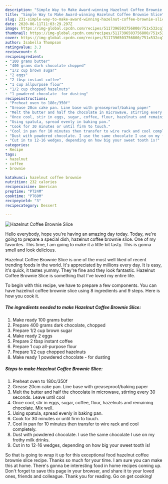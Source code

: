 ```yaml
---
description: "Simple Way to Make Award-winning Hazelnut Coffee Brownie Slice"
title: "Simple Way to Make Award-winning Hazelnut Coffee Brownie Slice"
slug: 231-simple-way-to-make-award-winning-hazelnut-coffee-brownie-slice
date: 2020-06-11T11:03:29.297Z
image: https://img-global.cpcdn.com/recipes/5117396503756800/751x532cq70/hazelnut-coffee-brownie-slice-recipe-main-photo.jpg
thumbnail: https://img-global.cpcdn.com/recipes/5117396503756800/751x532cq70/hazelnut-coffee-brownie-slice-recipe-main-photo.jpg
cover: https://img-global.cpcdn.com/recipes/5117396503756800/751x532cq70/hazelnut-coffee-brownie-slice-recipe-main-photo.jpg
author: Isabella Thompson
ratingvalue: 3.3
reviewcount: 6
recipeingredient:
- "100 grams butter"
- "400 grams dark chocolate chopped"
- "1/2 cup brown sugar"
- "2 eggs"
- "2 tbsp instant coffee"
- "1 cup allpurpose flour"
- "1/2 cup chopped hazelnuts"
- "1 powdered chocolate  for dusting"
recipeinstructions:
- "Preheat oven to 180c/350f"
- "Grease 20cm cake pan. Line base with greaseproof/baking paper"
- "Melt the butter and half the chocolate in microwave, stirring every 30 seconds. Leave until cool"
- "Once cool, stir in eggs, sugar, coffee, flour, hazelnuts and remaining chocolate. Mix well."
- "Using spatula, spread evenly in baking pan."
- "Cook for 30 minutes or until firm to touch."
- "Cool in pan for 10 minutes then transfer to wire rack and cool completely."
- "Dust with powdered chocolate. I use the same chocolate I use on my frothy milk drinks."
- "Cut in to 12-16 wedges, depending on how big your sweet tooth is!"
categories:
- Recipe
tags:
- hazelnut
- coffee
- brownie

katakunci: hazelnut coffee brownie 
nutrition: 232 calories
recipecuisine: American
preptime: "PT24M"
cooktime: "PT60M"
recipeyield: "3"
recipecategory: Dessert

---
```



![Hazelnut Coffee Brownie Slice](https://img-global.cpcdn.com/recipes/5117396503756800/751x532cq70/hazelnut-coffee-brownie-slice-recipe-main-photo.jpg)

Hello everybody, hope you're having an amazing day today. Today, we're going to prepare a special dish, hazelnut coffee brownie slice. One of my favorites. This time, I am going to make it a little bit tasty. This is gonna smell and look delicious.

Hazelnut Coffee Brownie Slice is one of the most well liked of recent trending foods in the world. It's appreciated by millions every day. It is easy, it's quick, it tastes yummy. They're fine and they look fantastic. Hazelnut Coffee Brownie Slice is something that I've loved my entire life.




To begin with this recipe, we have to prepare a few components. You can have hazelnut coffee brownie slice using 8 ingredients and 9 steps. Here is how you cook it.

<!--inarticleads1-->

##### The ingredients needed to make Hazelnut Coffee Brownie Slice:

1. Make ready 100 grams butter
1. Prepare 400 grams dark chocolate, chopped
1. Prepare 1/2 cup brown sugar
1. Make ready 2 eggs
1. Prepare 2 tbsp instant coffee
1. Prepare 1 cup all-purpose flour
1. Prepare 1/2 cup chopped hazelnuts
1. Make ready 1 powdered chocolate - for dusting




<!--inarticleads2-->

##### Steps to make Hazelnut Coffee Brownie Slice:

1. Preheat oven to 180c/350f
1. Grease 20cm cake pan. Line base with greaseproof/baking paper
1. Melt the butter and half the chocolate in microwave, stirring every 30 seconds. Leave until cool
1. Once cool, stir in eggs, sugar, coffee, flour, hazelnuts and remaining chocolate. Mix well.
1. Using spatula, spread evenly in baking pan.
1. Cook for 30 minutes or until firm to touch.
1. Cool in pan for 10 minutes then transfer to wire rack and cool completely.
1. Dust with powdered chocolate. I use the same chocolate I use on my frothy milk drinks.
1. Cut in to 12-16 wedges, depending on how big your sweet tooth is!




So that is going to wrap it up for this exceptional food hazelnut coffee brownie slice recipe. Thanks so much for your time. I am sure you can make this at home. There's gonna be interesting food in home recipes coming up. Don't forget to save this page in your browser, and share it to your loved ones, friends and colleague. Thank you for reading. Go on get cooking!
